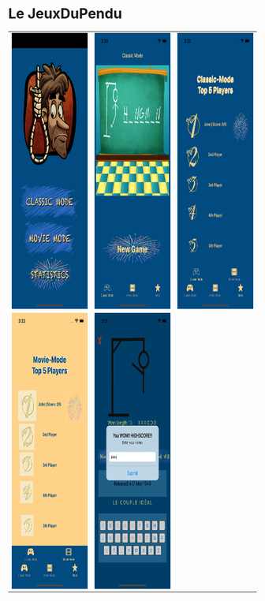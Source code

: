 # Le JeuxDuPendu


<table>
  <tr>
    <td><img src="/screenshot/screenshot5.png" width=270 height=560></td>
    <td><img src="/screenshot/screenshot3.png" width=270 height=560></td>
    <td><img src="/screenshot/screenshot1.png" width=270 height=560></td>
  </tr>
    <tr>
    <td><img src="/screenshot/screenshot.png" width=270 height=560></td>
    <td><img src="/screenshot/screenshot7.png" width=270 height=560></td>
  </tr>
 </table>
